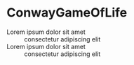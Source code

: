 # ConwayGameOfLife
<dl>
    <dt>Lorem ipsum dolor sit amet</dt>
    <dd>consectetur adipiscing elit</dd>
    <dt>Lorem ipsum dolor sit amet</dt>
    <dd>consectetur adipiscing elit</dd>
</dl>
